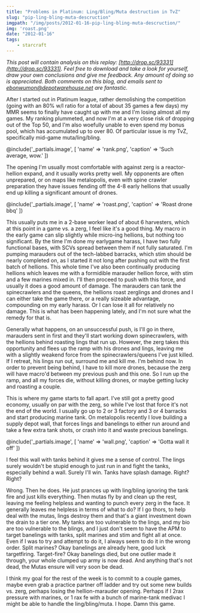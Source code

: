 ```yaml
---
title: "Problems in Platinum: Ling/Bling/Muta destruction in TvZ"
slug: "pip-ling-bling-muta-descruction"
imgpath: "/img/posts/2012-01-16-pip-ling-bling-muta-descruction/"
img: 'roast.png'
date: "2012-01-16"
tags:
    - starcraft
---
```


_This post will contain analysis on this replay: [http://drop.sc/93331](http://drop.sc/93331). Feel free to download 
and take a look for yourself, draw your own conclusions and give me feedback. Any amount of doing so is appreciated. 
Both comments on this blog, and emails sent to ebonwumon@depotwarehouse.net are fantastic._

After I started out in Platinum league, rather demolishing the competition (going with an 80% w/l ratio for a total 
of about 35 games a few days) my MMR seems to finally have caught up with me and I'm losing almost all my games. My 
ranking plummeted, and now I'm at a very close risk of dropping out of the Top 50, and I'm also woefully unable to even 
spend my bonus pool, which has accumulated up to over 80. Of particular issue is my TvZ, specifically mid-game muta/ling/bling.

@include('_partials.image', [ 'name' => 'rank.png', 'caption' => 'Such average, wow.' ])

The opening I'm usually most comfortable with against zerg is a reactor-hellion expand, and it usually works pretty well. 
My opponents are often unprepared, or on maps like metalopolis, even with spine crawler preparation they have issues 
fending off the 4-8 early hellions that usually end up killing a significant amount of drones.


@include('_partials.image', [ 'name' => 'roast.png', 'caption' => 'Roast drone bbq' ])

This usually puts me in a 2-base worker lead of about 6 harvesters, which at this point in a game vs. a zerg, I feel 
like it's a good thing. My macro in the early game can slip slightly while micro-ing hellions, but nothing too significant. 
By the time I'm done my earlygame harass, I have two fully functional bases, with SCVs spread between them if not 
fully saturated. I'm pumping marauders out of the tech-labbed barracks, which stim should be nearly completed on, as I 
started it not long after pushing out with the first batch of hellions. This whole time I've also been continually 
producing hellions which leaves me with a formidible marauder hellion force, with stim and a few marines mixed in. 
I'll then proceed to push with this force, and usually it does a good amount of damage. The marauders can tank the 
spinecrawlers and the queens, the hellions roast zerglings and drones and I can either take the game there, or a really 
sizeable advantage, compounding on my early harass. Or I can lose it all for relatively no damage. This is what has been 
happening lately, and I'm not sure what the remedy for that is.

Generally what happens, on an unsuccessful push, is I'll go in there, marauders sent in first and they'll start working 
down spinecrawlers, with the hellions behind roasting lings that run up. However, the zerg takes this opportunity and 
flees up the ramp with his drones and lings, leaving me with a slightly weakend force from the spinecrawlers/queens I've 
just killed. If I retreat, his lings run out, surround me and kill me. I'm behind now. In order to prevent being behind, 
I have to kill more drones, because the zerg will have macro'd between my previous push and this one. So I run up the ramp, 
and all my forces die, without killing drones, or maybe getting lucky and roasting a couple.

This is where my game starts to fall apart. I've still got a pretty good economy, usually on par with the zerg, so while 
I've lost that force it's not the end of the world. I usually go up to 2 or 3 factory and 3 or 4 barracks and start 
producing marine tank. On metalopolis recently I love building a supply depot wall, that forces lings and banelings to 
either run around and take a few extra tank shots, or crash into it and waste precious banelings.

@include('_partials.image', [ 'name' => 'wall.png', 'caption' => 'Gotta wall it off' ])

I feel this wall with tanks behind it gives me a sense of control. The lings surely wouldn't be stupid enough to just 
run in and fight the tanks, especially behind a wall. Surely I'll win. Tanks have splash damage. Right? Right?

Wrong. Then he does. He just prances up with ling/bling ignoring the tank fire and just kills everything. Then 
mutas fly by and clean up the rest, leaving me feeling helpless and wanting to punch every zerg in the face. It generally 
leaves me helpless in terms of what to do? If I go thors, to help deal with the mutas, lings destroy them and that's a 
giant investment down the drain to a tier one. My tanks are too vulnerable to the lings, and my bio are too vulnerable 
to the blings, and I just don't seem to have the APM to target banelings with tanks, split marines and stim and fight 
all at once. Even if I was to try and attempt to do it, I always seem to do it in the wrong order. Split marines? Okay 
banelings are already here, good luck targetfiring. Target-fire? Okay banelings died, but one outlier made it through, 
your whole clumped up army is now dead. And anything that's not dead, the Mutas ensure will very soon be dead.

I think my goal for the rest of the week is to commit to a couple games, maybe even grab a practice partner off ladder 
and try out some new builds vs. zerg, perhaps losing the hellion-marauder opening. Perhaps if I 2rax pressure with 
marines, or 1 rax fe with a bunch of marine-tank medivac I might be able to handle the ling/bling/muta. I hope. Damn this game.
